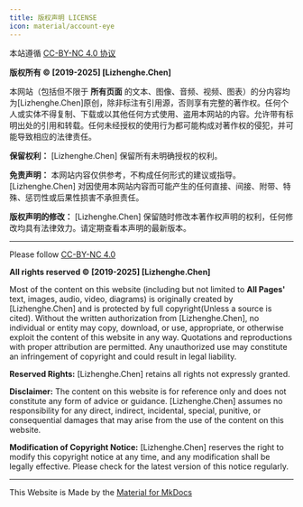```yaml
---
title: 版权声明 LICENSE
icon: material/account-eye
---
```

本站遵循 [CC-BY-NC 4.0 协议](https://creativecommons.org/licenses/by-nc/4.0/)

**版权所有 © [2019-2025] [Lizhenghe.Chen]**

本网站（包括但不限于 **所有页面** 的文本、图像、音频、视频、图表）的分内容均为[Lizhenghe.Chen]原创，除非标注有引用源，否则享有完整的著作权。任何个人或实体不得复制、下载或以其他任何方式使用、盗用本网站的内容。允许带有标明出处的引用和转载。任何未经授权的使用行为都可能构成对著作权的侵犯，并可能导致相应的法律责任。

**保留权利：** [Lizhenghe.Chen] 保留所有未明确授权的权利。

<!-- **授权使用：** 如果您希望使用本网站上的内容，请通过以下联系方式与[Lizhenghe.Chen]联系，以获取书面授权：

- 电子邮件：[您的电子邮件地址]
- 联系电话：[您的联系电话]
- 通讯地址：[您的通讯地址] -->

**免责声明：** 本网站内容仅供参考，不构成任何形式的建议或指导。[Lizhenghe.Chen] 对因使用本网站内容而可能产生的任何直接、间接、附带、特殊、惩罚性或后果性损害不承担责任。

**版权声明的修改：** [Lizhenghe.Chen] 保留随时修改本著作权声明的权利，任何修改均具有法律效力。请定期查看本声明的最新版本。

---



Please follow [CC-BY-NC 4.0 ](https://creativecommons.org/licenses/by-nc/4.0/)

**All rights reserved © [2019-2025] [Lizhenghe.Chen]**

Most of the content on this website (including but not limited to **All Pages'** text, images, audio, video, diagrams) is originally created by [Lizhenghe.Chen] and is protected by full copyright(Unless a source is cited). Without the written authorization from [Lizhenghe.Chen], no individual or entity may copy, download, or use, appropriate, or otherwise exploit the content of this website in any way. Quotations and reproductions with proper attribution are permitted. Any unauthorized use may constitute an infringement of copyright and could result in legal liability.

**Reserved Rights:** [Lizhenghe.Chen] retains all rights not expressly granted.

<!-- **Authorized Use:** If you wish to use the content on this website, please contact [Lizhenghe.Chen] through the following contact information to obtain written authorization:

- Email: [Your Email Address]
- Phone: [Your Phone Number]
- Mailing Address: [Your Mailing Address] -->

**Disclaimer:** The content on this website is for reference only and does not constitute any form of advice or guidance. [Lizhenghe.Chen] assumes no responsibility for any direct, indirect, incidental, special, punitive, or consequential damages that may arise from the use of the content on this website.

**Modification of Copyright Notice:** [Lizhenghe.Chen] reserves the right to modify this copyright notice at any time, and any modification shall be legally effective. Please check for the latest version of this notice regularly.

---

This Website is Made by the [Material for MkDocs](https://squidfunk.github.io/mkdocs-material/)
